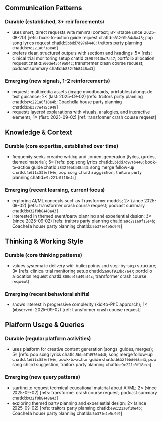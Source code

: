 ## Communication Patterns
### Durable (established, 3+ reinforcements)
- uses short, direct requests with minimal context; 8× (stable since 2025-08-20) [refs: book-to-action guide request chatId:`b832f0b8448a43`; pop song lyrics request chatId:`5bbdd7d976b440`; traitors party planning chatId:`e9c221a0f18e4b`]
- prefers clear, structured outputs with sections and headings; 5× [refs: clinical trial monitoring setup chatId:`2690f913bc7a47`; portfolio allocation request chatId:`800de45d49a04c`; transformer crash course request; podcast summary chatId:`b832f0b8448a43`]

### Emerging (new signals, 1-2 reinforcements)
- requests multimedia assets (image moodboards, printables) alongside text guidance; 2× (last: 2025-09-02) [refs: traitors party planning chatId:`e9c221a0f18e4b`; Coachella house party planning chatId:`b5b377e4e5c949`]
- requests layered explanations with visuals, analogies, and interactive elements; 1× (first: 2025-09-02) [ref: transformer crash course request]

## Knowledge & Context
### Durable (core expertise, established over time)
- frequently seeks creative writing and content generation (lyrics, guides, themed material); 5× [refs: pop song lyrics chatId:`5bbdd7d976b440`; book-to-action guide chatId:`b832f0b8448a43`; song merge follow-up chatId:`fa011c552ef94e`; pop song chord suggestion; traitors party planning chatId:`e9c221a0f18e4b`]

### Emerging (recent learning, current focus)
- exploring AI/ML concepts such as Transformer models; 2× (since 2025-09-02) [refs: transformer crash course request; podcast summary chatId:`b832f0b8448a43`]
- interested in themed event/party planning and experiential design; 2× (since 2025-09-02) [refs: traitors party planning chatId:`e9c221a0f18e4b`; Coachella house party planning chatId:`b5b377e4e5c949`]

## Thinking & Working Style
### Durable (core thinking patterns)
- values systematic delivery with bullet points and step-by-step structure; 3× [refs: clinical trial monitoring setup chatId:`2690f913bc7a47`; portfolio allocation request chatId:`800de45d49a04c`; transformer crash course request]

### Emerging (recent behavioral shifts)
- shows interest in progressive complexity (kid-to-PhD approach); 1× (observed: 2025-09-02) [ref: transformer crash course request]

## Platform Usage & Queries
### Durable (regular platform activities)
- uses platform for creative content generation (songs, guides, merges); 5× [refs: pop song lyrics chatId:`5bbdd7d976b440`; song merge follow-up chatId:`fa011c552ef94e`; book-to-action guide chatId:`b832f0b8448a43`; pop song chord suggestion; traitors party planning chatId:`e9c221a0f18e4b`]

### Emerging (new query patterns)
- starting to request technical educational material about AI/ML; 2× (since 2025-09-02) [refs: transformer crash course request; podcast summary chatId:`b832f0b8448a43`]
- exploring themed party planning and experiential design; 2× (since 2025-09-02) [refs: traitors party planning chatId:`e9c221a0f18e4b`; Coachella house party planning chatId:`b5b377e4e5c949`]